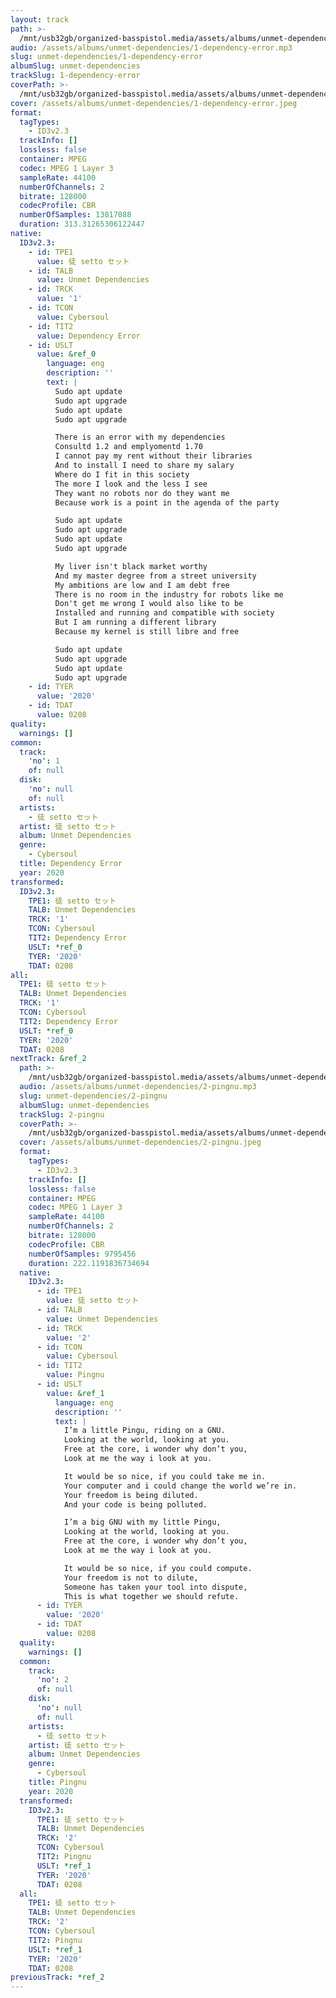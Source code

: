 ```yaml
---
layout: track
path: >-
  /mnt/usb32gb/organized-basspistol.media/assets/albums/unmet-dependencies/1-dependency-error.mp3
audio: /assets/albums/unmet-dependencies/1-dependency-error.mp3
slug: unmet-dependencies/1-dependency-error
albumSlug: unmet-dependencies
trackSlug: 1-dependency-error
coverPath: >-
  /mnt/usb32gb/organized-basspistol.media/assets/albums/unmet-dependencies/1-dependency-error.jpeg
cover: /assets/albums/unmet-dependencies/1-dependency-error.jpeg
format:
  tagTypes:
    - ID3v2.3
  trackInfo: []
  lossless: false
  container: MPEG
  codec: MPEG 1 Layer 3
  sampleRate: 44100
  numberOfChannels: 2
  bitrate: 128000
  codecProfile: CBR
  numberOfSamples: 13817088
  duration: 313.31265306122447
native:
  ID3v2.3:
    - id: TPE1
      value: 徒 setto セット
    - id: TALB
      value: Unmet Dependencies
    - id: TRCK
      value: '1'
    - id: TCON
      value: Cybersoul
    - id: TIT2
      value: Dependency Error
    - id: USLT
      value: &ref_0
        language: eng
        description: ''
        text: |
          Sudo apt update
          Sudo apt upgrade
          Sudo apt update
          Sudo apt upgrade

          There is an error with my dependencies
          Consultd 1.2 and emplyomentd 1.70
          I cannot pay my rent without their libraries
          And to install I need to share my salary
          Where do I fit in this society
          The more I look and the less I see
          They want no robots nor do they want me
          Because work is a point in the agenda of the party

          Sudo apt update
          Sudo apt upgrade
          Sudo apt update
          Sudo apt upgrade

          My liver isn't black market worthy
          And my master degree from a street university
          My ambitions are low and I am debt free
          There is no room in the industry for robots like me
          Don't get me wrong I would also like to be
          Installed and running and compatible with society
          But I am running a different library
          Because my kernel is still libre and free

          Sudo apt update
          Sudo apt upgrade
          Sudo apt update
          Sudo apt upgrade
    - id: TYER
      value: '2020'
    - id: TDAT
      value: 0208
quality:
  warnings: []
common:
  track:
    'no': 1
    of: null
  disk:
    'no': null
    of: null
  artists:
    - 徒 setto セット
  artist: 徒 setto セット
  album: Unmet Dependencies
  genre:
    - Cybersoul
  title: Dependency Error
  year: 2020
transformed:
  ID3v2.3:
    TPE1: 徒 setto セット
    TALB: Unmet Dependencies
    TRCK: '1'
    TCON: Cybersoul
    TIT2: Dependency Error
    USLT: *ref_0
    TYER: '2020'
    TDAT: 0208
all:
  TPE1: 徒 setto セット
  TALB: Unmet Dependencies
  TRCK: '1'
  TCON: Cybersoul
  TIT2: Dependency Error
  USLT: *ref_0
  TYER: '2020'
  TDAT: 0208
nextTrack: &ref_2
  path: >-
    /mnt/usb32gb/organized-basspistol.media/assets/albums/unmet-dependencies/2-pingnu.mp3
  audio: /assets/albums/unmet-dependencies/2-pingnu.mp3
  slug: unmet-dependencies/2-pingnu
  albumSlug: unmet-dependencies
  trackSlug: 2-pingnu
  coverPath: >-
    /mnt/usb32gb/organized-basspistol.media/assets/albums/unmet-dependencies/2-pingnu.jpeg
  cover: /assets/albums/unmet-dependencies/2-pingnu.jpeg
  format:
    tagTypes:
      - ID3v2.3
    trackInfo: []
    lossless: false
    container: MPEG
    codec: MPEG 1 Layer 3
    sampleRate: 44100
    numberOfChannels: 2
    bitrate: 128000
    codecProfile: CBR
    numberOfSamples: 9795456
    duration: 222.1191836734694
  native:
    ID3v2.3:
      - id: TPE1
        value: 徒 setto セット
      - id: TALB
        value: Unmet Dependencies
      - id: TRCK
        value: '2'
      - id: TCON
        value: Cybersoul
      - id: TIT2
        value: Pingnu
      - id: USLT
        value: &ref_1
          language: eng
          description: ''
          text: |
            I’m a little Pingu, riding on a GNU.
            Looking at the world, looking at you.
            Free at the core, i wonder why don’t you,
            Look at me the way i look at you.

            It would be so nice, if you could take me in.
            Your computer and i could change the world we’re in.
            Your freedom is being diluted.
            And your code is being polluted.

            I’m a big GNU with my little Pingu,
            Looking at the world, looking at you.
            Free at the core, i wonder why don’t you,
            Look at me the way i look at you.

            It would be so nice, if you could compute.
            Your freedom is not to dilute,
            Someone has taken your tool into dispute,
            This is what together we should refute.
      - id: TYER
        value: '2020'
      - id: TDAT
        value: 0208
  quality:
    warnings: []
  common:
    track:
      'no': 2
      of: null
    disk:
      'no': null
      of: null
    artists:
      - 徒 setto セット
    artist: 徒 setto セット
    album: Unmet Dependencies
    genre:
      - Cybersoul
    title: Pingnu
    year: 2020
  transformed:
    ID3v2.3:
      TPE1: 徒 setto セット
      TALB: Unmet Dependencies
      TRCK: '2'
      TCON: Cybersoul
      TIT2: Pingnu
      USLT: *ref_1
      TYER: '2020'
      TDAT: 0208
  all:
    TPE1: 徒 setto セット
    TALB: Unmet Dependencies
    TRCK: '2'
    TCON: Cybersoul
    TIT2: Pingnu
    USLT: *ref_1
    TYER: '2020'
    TDAT: 0208
previousTrack: *ref_2
---
```

